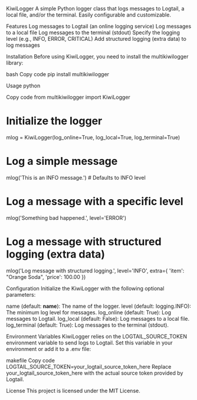 KiwiLogger
A simple Python logger class that logs messages to Logtail, a local file, and/or the terminal. Easily configurable and customizable.

Features
Log messages to Logtail (an online logging service)
Log messages to a local file
Log messages to the terminal (stdout)
Specify the logging level (e.g., INFO, ERROR, CRITICAL)
Add structured logging (extra data) to log messages

Installation
Before using KiwiLogger, you need to install the multikiwilogger library:

bash
Copy code
pip install multikiwilogger

Usage
python

Copy code
from multikiwilogger import KiwiLogger

# Initialize the logger
mlog = KiwiLogger(log_online=True, log_local=True, log_terminal=True)

# Log a simple message
mlog('This is an INFO message.')  # Defaults to INFO level

# Log a message with a specific level
mlog('Something bad happened.', level='ERROR')

# Log a message with structured logging (extra data)
mlog('Log message with structured logging.', level='INFO', extra={
    'item': "Orange Soda",
    'price': 100.00
})

Configuration
Initialize the KiwiLogger with the following optional parameters:

name (default: __name__): The name of the logger.
level (default: logging.INFO): The minimum log level for messages.
log_online (default: True): Log messages to Logtail.
log_local (default: False): Log messages to a local file.
log_terminal (default: True): Log messages to the terminal (stdout).

Environment Variables
KiwiLogger relies on the LOGTAIL_SOURCE_TOKEN environment variable to send logs to Logtail. Set this variable in your environment or add it to a .env file:

makefile
Copy code
LOGTAIL_SOURCE_TOKEN=your_logtail_source_token_here
Replace your_logtail_source_token_here with the actual source token provided by Logtail.

License
This project is licensed under the MIT License.

